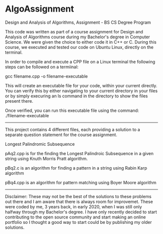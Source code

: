 # AlgoAssignment
Design and Analysis of Algorithms, Assignment - BS CS Degree Program

This code was written as part of a course assignment for Design and Analysis of Algorithms course during my Bachelor's degree in Computer Science. We were given the choice to either code it in C++ or C. During this course, we executed and tested our code on Ubuntu Linux, directly on the terminal.

In order to compile and execute a CPP file on a Linux terminal the following steps can be followed on a termiinal:

gcc filename.cpp -o filename-executable

This will create an executable file for your code, within your current directly. You can verify this by either navigating to your current directory in your files or by simply execuring an ls command in the directory to show the files present there. 

Once verified, you can run this executable file using the command:
./filename-executable

-------------------------------------------------------------------------------------------------------------------------------------------------------------------------

This project contains 4 different files, each providing a solution to a separate question statement for the course assignment.

Longest Palindromic Subsequence

pAq2.cpp is for the finding the Longest Palindroic Subsequence in a given string using Knuth Morris Pratt algorithm.

pBq2.c is an algorithm for finding a pattern in a string using Rabin Karp algorithm

pBq4.cpp is an algorithm for pattern matching using Boyer Moore algorithm


-------------------------------------------------------------------------------------------------------------------------------------------------------------------------

Disclaimer: These may not be the best of the solutions to these problems out there and I am aware that there is always room for improvemet. These were coded by me, 3 years back, in early 2020, when I was still only halfway through my Bachelor's degree. I have only recently decided to start contributing to the open source community and start making an online portfolio so I thought a good way to start could be by publishing my older solutions.

